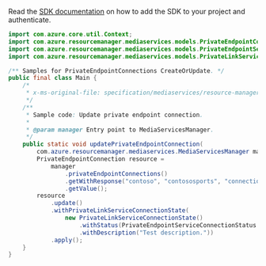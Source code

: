 Read the [SDK documentation](https://github.com/Azure/azure-sdk-for-java/blob/azure-resourcemanager-mediaservices_1.1.0-beta.3/sdk/mediaservices/azure-resourcemanager-mediaservices/README.md) on how to add the SDK to your project and authenticate.

```java
import com.azure.core.util.Context;
import com.azure.resourcemanager.mediaservices.models.PrivateEndpointConnection;
import com.azure.resourcemanager.mediaservices.models.PrivateEndpointServiceConnectionStatus;
import com.azure.resourcemanager.mediaservices.models.PrivateLinkServiceConnectionState;

/** Samples for PrivateEndpointConnections CreateOrUpdate. */
public final class Main {
    /*
     * x-ms-original-file: specification/mediaservices/resource-manager/Microsoft.Media/stable/2021-06-01/examples/private-endpoint-connection-put.json
     */
    /**
     * Sample code: Update private endpoint connection.
     *
     * @param manager Entry point to MediaServicesManager.
     */
    public static void updatePrivateEndpointConnection(
        com.azure.resourcemanager.mediaservices.MediaServicesManager manager) {
        PrivateEndpointConnection resource =
            manager
                .privateEndpointConnections()
                .getWithResponse("contoso", "contososports", "connectionName1", Context.NONE)
                .getValue();
        resource
            .update()
            .withPrivateLinkServiceConnectionState(
                new PrivateLinkServiceConnectionState()
                    .withStatus(PrivateEndpointServiceConnectionStatus.APPROVED)
                    .withDescription("Test description."))
            .apply();
    }
}
```
